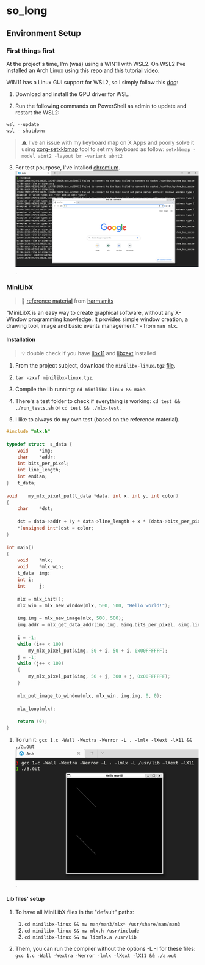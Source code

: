 # so_long

## Environment Setup

### First things first
At the project's time, I'm (was) using a WIN11 with WSL2. On WSL2 I've installed an Arch Linux using this [repo](https://github.com/yuk7/ArchWSL) and this tutorial [video](https://www.youtube.com/watch?v=sjrW74Hx5Po&t=2676s).

WIN11 has a Linux GUI support for WSL2, so I simply follow this [doc](https://docs.microsoft.com/en-us/windows/wsl/tutorials/gui-apps):

1. Download and install the GPU driver for WSL.

2. Run the following commands on PowerShell as admin to update and restart the WSL2:

```PowerShell
wsl --update
wsl --shutdown
```
> :warning: I've an issue with my keyboard map on X Apps and poorly solve it using [xorg-setxkbmap](https://archlinux.org/packages/extra/x86_64/xorg-setxkbmap/) tool to set my keyboard as follow: `setxkbmap -model abnt2 -layout br -variant abnt2`

3. For test pourpose, I've intalled [chromium](https://archlinux.org/packages/extra/x86_64/chromium/).
![chromium-test.png](chromium-test.png "Chromium Test").

### MiniLibX
> :book: [reference material](https://harm-smits.github.io/42docs/libs/minilibx) from [harmsmits](https://www.linkedin.com/in/harmsmits/)

"MiniLibX  is an easy way to create graphical software, without any X-Window programming knowledge. It provides simple window creation, a drawing tool, image and basic events management." - from `man mlx`.

#### Installation
> :bulb: double check if you have [libx11](https://archlinux.org/packages/extra/x86_64/libx11/) and [libxext](https://archlinux.org/packages/extra/x86_64/libxext/) installed

1. From the project subject, download the `minilibx-linux.tgz` [file](https://projects.intra.42.fr/uploads/document/document/8443/minilibx-linux.tgz).

2. `tar -zxvf minilibx-linux.tgz`.

3. Compile the lib running: `cd minilibx-linux && make`.

4. There's a test folder to check if everything is working: `cd test && ./run_tests.sh` or `cd test && ./mlx-test`.

5. I like to always do my own test (based on the reference material).
```c
#include "mlx.h"

typedef struct	s_data {
	void	*img;
	char	*addr;
	int	bits_per_pixel;
	int	line_length;
	int	endian;
}	t_data;

void	my_mlx_pixel_put(t_data *data, int x, int y, int color)
{
	char	*dst;

	dst = data->addr + (y * data->line_length + x * (data->bits_per_pixel / 8));
	*(unsigned int*)dst = color;
}

int	main()
{
	void	*mlx;
	void	*mlx_win;
	t_data	img;
	int	i;
	int 	j;

	mlx = mlx_init();
	mlx_win = mlx_new_window(mlx, 500, 500, "Hello world!");

	img.img = mlx_new_image(mlx, 500, 500);
	img.addr = mlx_get_data_addr(img.img, &img.bits_per_pixel, &img.line_length, &img.endian);
	
	i = -1;
	while (i++ < 100)
		my_mlx_pixel_put(&img, 50 + i, 50 + i, 0x00FFFFFF);
	j = -1;
	while (j++ < 100)
	{
		my_mlx_pixel_put(&img, 50 + j, 300 + j, 0x00FFFFFF);
	}

	mlx_put_image_to_window(mlx, mlx_win, img.img, 0, 0);

	mlx_loop(mlx);	

	return (0);
}
```
1. To run it: `gcc 1.c -Wall -Wextra -Werror -L . -lmlx -lXext -lX11 && ./a.out`
![mlx-own-test.png](mlx-own-test.png "Own Test").

#### Lib files' setup

1. To have all MiniLibX files in the "default" paths:
   1. `cd minilibx-linux && mv man/man3/mlx* /usr/share/man/man3`
   2. `cd minilibx-linux && mv mlx.h /usr/include`
   3. `cd minilibx-linux && mv libmlx.a	/usr/lib`

2. Them, you can run the compiler without the options -L -I for these files: `gcc 1.c -Wall -Wextra -Werror -lmlx -lXext -lX11 && ./a.out`
